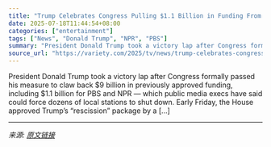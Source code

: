 ```yaml
---
title: "Trump Celebrates Congress Pulling $1.1 Billion in Funding From ‘Atrocious’ NPR and PBS: ‘This Is Big!’"
date: 2025-07-18T11:44:54+08:00
categories: ["entertainment"]
tags: ["News", "Donald Trump", "NPR", "PBS"]
summary: "President Donald Trump took a victory lap after Congress formally passed his measure to claw back $9 billion in previously approved funding, including $1.1 billion for PBS and NPR &#8212; which public"
source_url: "https://variety.com/2025/tv/news/trump-celebrates-congress-npr-pbs-defunding-rescission-1236464552/"
---
```


President Donald Trump took a victory lap after Congress formally passed his measure to claw back $9 billion in previously approved funding, including $1.1 billion for PBS and NPR &#8212; which public media execs have said could force dozens of local stations to shut down. Early Friday, the House approved Trump&#8217;s &#8220;rescission&#8221; package by a [&#8230;]

---

*来源: [原文链接](https://variety.com/2025/tv/news/trump-celebrates-congress-npr-pbs-defunding-rescission-1236464552/)*
